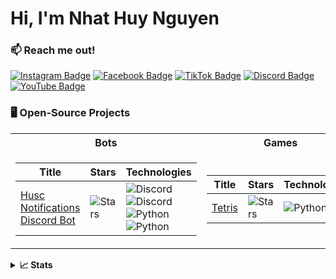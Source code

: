 # Hi, I'm Nhat Huy Nguyen

### :mailbox: Reach me out!

[![Instagram Badge](https://img.shields.io/badge/Instagram-f56161?style=flat&labelColor=f56161&logo=instagram&logoColor=white)](https://www.instagram.com/_nhathuynguyen_/)
[![Facebook Badge](https://img.shields.io/badge/-Facebook-1ca0f1?style=flat&labelColor=1ca0f1&logo=facebook&logoColor=white&link=https://www.facebook.com/nhathuynguyenn)](https://www.facebook.com/nhathuynguyenn)
[![TikTok Badge](https://img.shields.io/badge/-TikTok-000000?style=flat&labelColor=000000&logo=tiktok&logoColor=white&link=https://www.tiktok.com/@_nhathuynguyen)](https://www.tiktok.com/@_nhathuynguyen)
[![Discord Badge](https://img.shields.io/badge/Discord-7289DA?style=flat&logo=discord&logoColor=white&link=https://discord.gg/3GhWXn4S)](https://discord.gg/3GhWXn4S)
[![YouTube Badge](https://img.shields.io/badge/YouTube-FF0000?style=flat&logo=youtube&logoColor=white&link=https://www.youtube.com/@nhathuy_nguyen)](https://www.youtube.com/@nhathuy_nguyen)

### 🖥️ Open-Source Projects

<table>
<tr><th>Bots</th><th>Games</th></tr>
<tr><td>

| Title | Stars | Technologies |
| -- | -- | -- | 
| [Husc Notifications Discord Bot](https://github.com/nhathuynguyen19/HUSC-Notifications-Discord-Bot.git) | ![Stars](https://img.shields.io/github/stars/nhathuynguyen19/HUSC-Notifications-Discord-Bot?style=flat-square&labelColor=black) | ![Discord](https://img.shields.io/badge/API-black?style=flat-square&logo=discord) ![Discord](https://img.shields.io/badge/Lunes.host-black?style=flat-square&logo=globe) ![Python](https://img.shields.io/badge/Python-black?style=flat-square&logo=python) <br> ![Python](https://img.shields.io/badge/CI-black?style=flat-square&logo=circleci) |

</td><td>

| Title | Stars | Technologies |
| -- | -- | -- | 
| [Tetris](https://github.com/nhathuynguyen19/Tetris.git) | ![Stars](https://img.shields.io/github/stars/nhathuynguyen19/Tetris?style=flat-square&labelColor=black) | ![Python](https://img.shields.io/badge/Python-black?style=flat-square&logo=python) |
  
</td></tr>
</table>

<details>
<summary><strong>📈 Stats</strong></summary>
<br>
My Github Stats

![](http://github-profile-summary-cards.vercel.app/api/cards/profile-details?username=nhathuynguyen19&theme=dark)
<br>
![](http://github-profile-summary-cards.vercel.app/api/cards/repos-per-language?username=nhathuynguyen19&theme=dark) 
![](http://github-profile-summary-cards.vercel.app/api/cards/most-commit-language?username=nhathuynguyen19&theme=dark)

</details>

